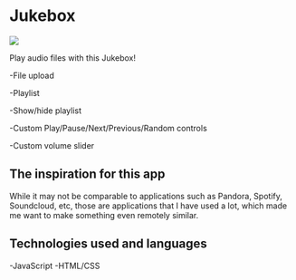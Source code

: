 # Jukebox

![](https://i.imgur.com/M6MszAd.gif)


Play audio files with this Jukebox!

-File upload

-Playlist

-Show/hide playlist

-Custom Play/Pause/Next/Previous/Random controls

-Custom volume slider

## The inspiration for this app

While it may not be comparable to applications such as Pandora, Spotify, Soundcloud, etc, those are applications that I have used a lot, which made me want to make something even remotely similar.

## Technologies used and languages

-JavaScript
-HTML/CSS
